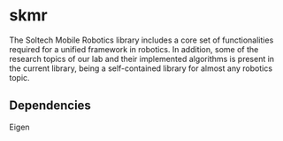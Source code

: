 # skmr
The Soltech Mobile Robotics library includes a core set of functionalities required for a unified framework in robotics. In addition, some of the research topics of our lab and their implemented algorithms is present in the current library, being a self-contained library for almost any robotics topic.

## Dependencies
Eigen
